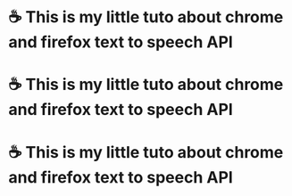 # :coffee: This is my little tuto about chrome and firefox text to speech API
# :coffee: This is my little tuto about chrome and firefox text to speech API
# :coffee: This is my little tuto about chrome and firefox text to speech API
